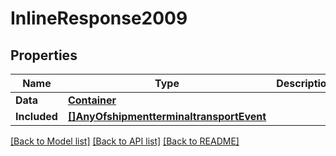 # InlineResponse2009

## Properties

Name | Type | Description | Notes
------------ | ------------- | ------------- | -------------
**Data** | [**Container**](container.md) |  | [optional] 
**Included** | [**[]AnyOfshipmentterminaltransportEvent**](anyOf&lt;shipment,terminal,transport_event&gt;.md) |  | [optional] 

[[Back to Model list]](../README.md#documentation-for-models) [[Back to API list]](../README.md#documentation-for-api-endpoints) [[Back to README]](../README.md)


